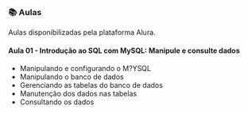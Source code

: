 ### 📚  Aulas

Aulas disponibilizadas pela plataforma Alura.


#### Aula 01 - Introdução ao SQL com MySQL: Manipule e consulte dados

- Manipulando e configurando o M?YSQL
- Manipulando o banco de dados
- Gerenciando as tabelas do banco de dados
- Manutenção dos dados nas tabelas
- Consultando os dados

